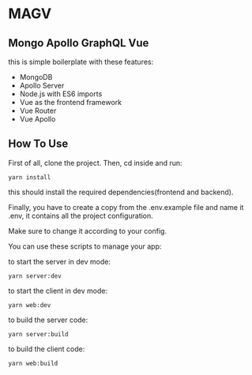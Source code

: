 # MAGV 
## Mongo Apollo GraphQL Vue

this is simple boilerplate with these features:
- MongoDB
- Apollo Server
- Node.js with ES6 imports
- Vue as the frontend framework
- Vue Router
- Vue Apollo


## How To Use
First of all, clone the project. Then, cd inside and run:

`yarn install`

this should install the required dependencies(frontend and backend). 

Finally, you have to create a copy from the .env.example file and name it .env, it contains all the project configuration. 

Make sure to change it according to your config. 

You can use these scripts to manage your app:

to start the server in dev mode:

`yarn server:dev`

to start the client in dev mode:

`yarn web:dev`

to build the server code:

`yarn server:build`

to build the client code:

`yarn web:build`

